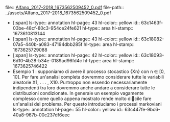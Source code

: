 file:: [Alfano_2017-2018_1673562509452_0.pdf](../assets/Alfano_2017-2018_1673562509452_0.pdf)
file-path:: ../assets/Alfano_2017-2018_1673562509452_0.pdf

- [:span]
  ls-type:: annotation
  hl-page:: 43
  hl-color:: yellow
  id:: 63c1463f-03be-48cf-80c3-954ce24fe621
  hl-type:: area
  hl-stamp:: 1673610813144
- [:span]
  ls-type:: annotation
  hl-page:: 43
  hl-color:: yellow
  id:: 63c18082-07a5-440b-a083-47194dbb285f
  hl-type:: area
  hl-stamp:: 1673625729088
- [:span]
  ls-type:: annotation
  hl-page:: 42
  hl-color:: yellow
  id:: 63c18093-6d10-4b28-b34e-0189ad96fd4c
  hl-type:: area
  hl-stamp:: 1673625746422
- Esempio 1 : supponiamo di avere il processo stocastico {Xn} con n ∈ [0, 10]. Per fare un'analisi completa dovremmo considerare tutte le variabili aleatorie X1, . . . , X10. Purtroppo non essendo necessariamente indipendenti tra loro dovremmo anche andare a considerare tutte le distribuzioni condizionate. In generale un esempio vagamente complesso come quello appena mostrato rende molto dicile fare un'analisi del problema. Per questo introduciamo i processi markoviani
  ls-type:: annotation
  hl-page:: 55
  hl-color:: yellow
  id:: 63c447fe-9bc6-40a8-967b-00c237df6eec